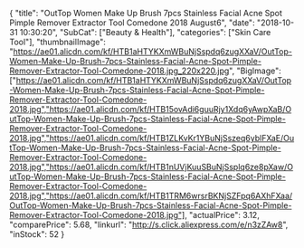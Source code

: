 {
	"title": "OutTop Women Make Up Brush 7pcs Stainless Facial Acne Spot Pimple Remover Extractor Tool Comedone  2018 August6",
	"date": "2018-10-31 10:30:20",
	"SubCat": ["Beauty & Health"],
	"categories": ["Skin Care Tool"],
	"thumbnailImage": "https://ae01.alicdn.com/kf/HTB1aHTYKXmWBuNjSspdq6zugXXaV/OutTop-Women-Make-Up-Brush-7pcs-Stainless-Facial-Acne-Spot-Pimple-Remover-Extractor-Tool-Comedone-2018.jpg_220x220.jpg",
	"BigImage": ["https://ae01.alicdn.com/kf/HTB1aHTYKXmWBuNjSspdq6zugXXaV/OutTop-Women-Make-Up-Brush-7pcs-Stainless-Facial-Acne-Spot-Pimple-Remover-Extractor-Tool-Comedone-2018.jpg","https://ae01.alicdn.com/kf/HTB15ovAdi6guuRjy1Xdq6yAwpXaB/OutTop-Women-Make-Up-Brush-7pcs-Stainless-Facial-Acne-Spot-Pimple-Remover-Extractor-Tool-Comedone-2018.jpg","https://ae01.alicdn.com/kf/HTB1ZLKvKr1YBuNjSszeq6yblFXaE/OutTop-Women-Make-Up-Brush-7pcs-Stainless-Facial-Acne-Spot-Pimple-Remover-Extractor-Tool-Comedone-2018.jpg","https://ae01.alicdn.com/kf/HTB1nUVjKuuSBuNjSsplq6ze8pXaw/OutTop-Women-Make-Up-Brush-7pcs-Stainless-Facial-Acne-Spot-Pimple-Remover-Extractor-Tool-Comedone-2018.jpg","https://ae01.alicdn.com/kf/HTB1TRM6wrsrBKNjSZFpq6AXhFXaa/OutTop-Women-Make-Up-Brush-7pcs-Stainless-Facial-Acne-Spot-Pimple-Remover-Extractor-Tool-Comedone-2018.jpg"],
	"actualPrice": 3.12,
	"comparePrice": 5.68,
	"linkurl": "http://s.click.aliexpress.com/e/n3zZAw8",
	"inStock": 52
}
